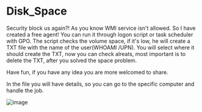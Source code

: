 # Disk_Space
Security block us again?!
As you know WMI service isn't allowed.
So I have created a free agent!
You can run it through logon script or task scheduler with GPO.
The script checks the volume space, if it's low, he will create a TXT file with the name of the user(WHOAMI /UPN).
You will select where it should create the TXT, now you can check alreats, most important is to delete the TXT,  after you solved the space problem.

Have fun, if you have any idea you are more welcomed to share.

In the file you will have details, so you can go to the specific computer and handle the job.

![image](https://user-images.githubusercontent.com/96260271/154711504-55d482ae-80a2-424c-86ab-ed5b5dab98b6.png)
